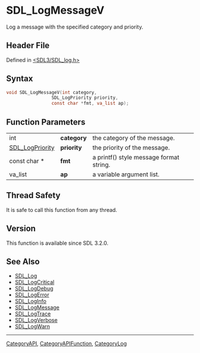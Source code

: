 # SDL_LogMessageV

Log a message with the specified category and priority.

## Header File

Defined in [<SDL3/SDL_log.h>](https://github.com/libsdl-org/SDL/blob/main/include/SDL3/SDL_log.h)

## Syntax

```c
void SDL_LogMessageV(int category,
                 SDL_LogPriority priority,
                 const char *fmt, va_list ap);
```

## Function Parameters

|                                    |              |                                         |
| ---------------------------------- | ------------ | --------------------------------------- |
| int                                | **category** | the category of the message.            |
| [SDL_LogPriority](SDL_LogPriority) | **priority** | the priority of the message.            |
| const char *                       | **fmt**      | a printf() style message format string. |
| va_list                            | **ap**       | a variable argument list.               |

## Thread Safety

It is safe to call this function from any thread.

## Version

This function is available since SDL 3.2.0.

## See Also

- [SDL_Log](SDL_Log)
- [SDL_LogCritical](SDL_LogCritical)
- [SDL_LogDebug](SDL_LogDebug)
- [SDL_LogError](SDL_LogError)
- [SDL_LogInfo](SDL_LogInfo)
- [SDL_LogMessage](SDL_LogMessage)
- [SDL_LogTrace](SDL_LogTrace)
- [SDL_LogVerbose](SDL_LogVerbose)
- [SDL_LogWarn](SDL_LogWarn)






----
[CategoryAPI](CategoryAPI), [CategoryAPIFunction](CategoryAPIFunction), [CategoryLog](CategoryLog)

